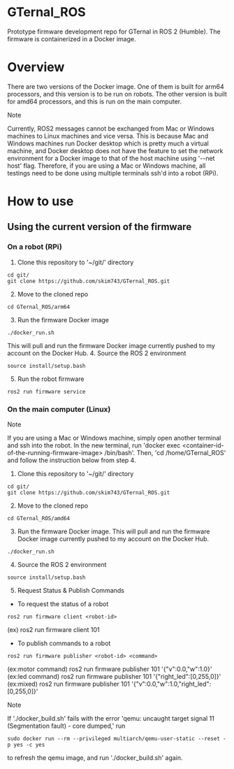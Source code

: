 # GTernal_ROS
Prototype firmware development repo for GTernal in ROS 2 (Humble). The firmware is containerized in a Docker image.

# Overview
There are two versions of the Docker image. One of them is built for arm64 processors, and this version is to be run on robots. The other version is built for amd64 processors, and this is run on the main computer.

> [!NOTE]
> Currently, ROS2 messages cannot be exchanged from Mac or Windows machines to Linux machines and vice versa. This is because Mac and Windows machines run Docker desktop which is pretty much a virtual machine, and Docker desktop does not have the feature to set the network environment for a Docker image to that of the host machine using '--net host' flag. Therefore, if you are using a Mac or Windows machine, all testings need to be done using multiple terminals ssh'd into a robot (RPi).

# How to use
## Using the current version of the firmware
### On a robot (RPi)
1. Clone this repository to '~/git/' directory
```
cd git/
git clone https://github.com/skim743/GTernal_ROS.git
```
2. Move to the cloned repo 
```
cd GTernal_ROS/arm64
```
3. Run the firmware Docker image
```
./docker_run.sh
```
This will pull and run the firmware Docker image currently pushed to my account on the Docker Hub.
4. Source the ROS 2 environment
```
source install/setup.bash
```
5. Run the robot firmware
```
ros2 run firmware service
```

### On the main computer (Linux)
> [!NOTE]
> If you are using a Mac or Windows machine, simply open another terminal and ssh into the robot. In the new terminal, run 'docker exec \<container-id-of-the-running-firmware-image\> /bin/bash'. Then, 'cd /home/GTernal_ROS' and follow the instruction below from step 4.
1. Clone this repository to '~/git/' directory
```
cd git/
git clone https://github.com/skim743/GTernal_ROS.git
```
2. Move to the cloned repo 
```
cd GTernal_ROS/amd64
```
3. Run the firmware Docker image. This will pull and run the firmware Docker image currently pushed to my account on the Docker Hub.
```
./docker_run.sh
```
4. Source the ROS 2 environment
```
source install/setup.bash
```
5. Request Status & Publish Commands  
- To request the status of a robot
```
ros2 run firmware client <robot-id>
```  
(ex) ros2 run firmware client 101  
- To publish commands to a robot
```
ros2 run firmware publisher <robot-id> <command>
```  
(ex:motor command) ros2 run firmware publisher 101 '{"v":0.0,"w":1.0}'  
(ex:led command) ros2 run firmware publisher 101 '{"right_led":[0,255,0]}'  
(ex:mixed) ros2 run firmware publisher 101 '{"v":0.0,"w":1.0,"right_led":[0,255,0]}'

> [!Note]
> If './docker_build.sh' fails with the error 'qemu: uncaught target signal 11 (Segmentation fault) - core dumped,' run
```
sudo docker run --rm --privileged multiarch/qemu-user-static --reset -p yes -c yes
```
to refresh the qemu image, and run './docker_build.sh' again.